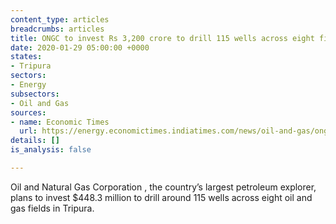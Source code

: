 ```yaml
---
content_type: articles
breadcrumbs: articles
title: ONGC to invest Rs 3,200 crore to drill 115 wells across eight fields in Tripura
date: 2020-01-29 05:00:00 +0000
states:
- Tripura
sectors:
- Energy
subsectors:
- Oil and Gas
sources:
- name: Economic Times
  url: https://energy.economictimes.indiatimes.com/news/oil-and-gas/ongc-to-invest-rs-3200-crore-to-drill-115-wells-across-eight-fields-in-tripura/73575074
details: []
is_analysis: false

---
```

Oil and Natural Gas Corporation , the country’s largest petroleum explorer, plans to invest $448.3 million to drill around 115 wells across eight oil and gas fields in Tripura.